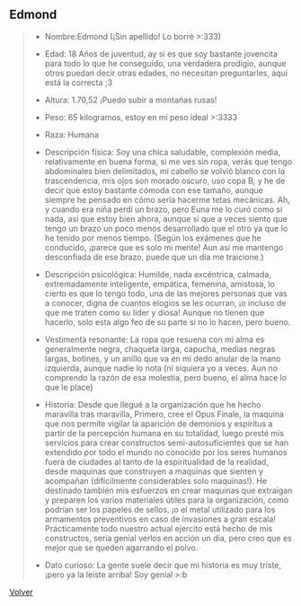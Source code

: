 ## Edmond
> - Nombre:Edmond (¡Sin apellido! Lo borré >:333)
> 
> - Edad: 18 Años de juventud, ay si es que soy bastante jovencita para todo lo que he conseguido, una verdadera prodigio, aunque otros puedan decir otras edades, no necesitan preguntarles, aquí está la correcta ;3
> 
> - Altura: 1.70,52 ¡Puedo subir a montañas rusas!
> 
> - Peso: 65 kilogramos, estoy en mi peso ideal >:3333
> 
> - Raza: Humana
> 
> - Descripción física: Soy una chica saludable, complexión media, relativamente en buena forma, si me ves sin ropa, verás que tengo abdominales bien delimitados, mi cabello se volvió blanco con la trascendencia, mis ojos son morado oscuro, uso copa B, y he de decir que estoy bastante cómoda con ese tamaño, aunque siempre he pensado en cómo sería hacerme tetas mecánicas. Ah, y cuando era niña perdí un brazo, pero Euna me lo curó como si nada, así que estoy bien ahora, aunque si que a veces siento que tengo un brazo un poco menos desarrollado que el otro ya que lo he tenido por menos tiempo. (Según los exámenes que he conducido, ¡parece que es solo mi mente! Aun así me mantengo desconfiada de ese brazo, puede que un día me traicione.)
> 
> - Descripción psicológica: Humilde, nada excéntrica, calmada, extremadamente inteligente, empática, femenina, amistosa, lo cierto es que lo tengo todo, una de las mejores personas que vas a conocer, digna de cuantos elogios se les ocurran, ¡o incluso de que me traten como su líder y diosa! Aunque no tienen que hacerlo, solo esta algo feo de su parte si no lo hacen, pero bueno.
> 
> - Vestimenta resonante: La ropa que resuena con mi alma es generalmente negra, chaqueta larga, capucha, medias negras largas, botines, y un anillo que va en mi dedo anular de la mano izquierda, aunque nadie lo nota (ni siquiera yo a veces. Aun no comprendo la razón de esa molestia, pero bueno, el alma hace lo que le place)
> 
> - Historia: Desde que llegué a la organización que he hecho maravilla tras maravilla, Primero, cree el Opus Finale, la maquina que nos permite vigilar la aparición de demonios y espíritus a partir de la percepción humana en su totalidad, luego presté mis servicios para crear constructos semi-autosuficientes que se han extendido por todo el mundo no conocido por los seres humanos fuera de ciudades al tanto de la espiritualidad de la realidad, desde maquinas que construyen a maquinas que sienten y acompañan (difícilmente considerables solo maquinas!). He destinado también mis esfuerzos en crear maquinas que extraigan y preparen los varios materiales útiles para la organización, como podrían ser los papeles de sellos, ¡o el metal utilizado para los armamentos preventivos en caso de invasiones a gran escala! Prácticamente todo nuestro actual ejercito está hecho de mis constructos, sería genial verlos en acción un día, pero creo que es mejor que se queden agarrando el polvo. 
> 
> - Dato curioso: La gente suele decir que mi historia es muy triste, ¡pero ya la leíste arriba! Soy genial >:b 

[Volver](indice.md)